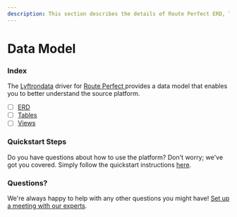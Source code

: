 ```yaml
---
description: This section describes the details of Route Perfect ERD, Tables, and Views.
---
```


# Data Model

### Index

The  [Lyftrondata](https://www.lyftrondata.com/) driver for [Route Perfect](https://www.lyftrondata.com/integration/route-perfect/)[ ](https://www.lyftrondata.com/integration/route-perfect/)provides a data model that enables you to better understand the source platform.

* [ ] [ERD](../../../marketing-analytics/route-perfect/data-model/erd.md)
* [ ] [Tables](../../../marketing-analytics/route-perfect/data-model/tables.md)
* [ ] [Views](../../../marketing-analytics/route-perfect/data-model/views.md)

### Quickstart Steps

Do you have questions about how to use the platform? Don't worry; we've got you covered. Simply follow the quickstart instructions [here](../../../../quickstart-steps.md).

### Questions? <a href="#questions" id="questions"></a>

We're always happy to help with any other questions you might have! [Set up a meeting with our experts](https://www.lyftrondata.com/book-a-meeting/).

